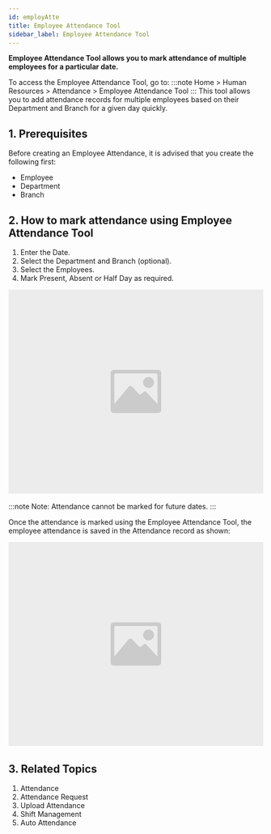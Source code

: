 ```yaml
---
id: employAtte
title: Employee Attendance Tool
sidebar_label: Employee Attendance Tool
---
```


**Employee Attendance Tool allows you to mark attendance of multiple employees for a particular date.**

To access the Employee Attendance Tool, go to:
:::note
Home > Human Resources > Attendance > Employee Attendance Tool
:::
This tool allows you to add attendance records for multiple employees based on their Department and Branch for a given day quickly.

## 1. Prerequisites

Before creating an Employee Attendance, it is advised that you create the following first:

- Employee
- Department
- Branch

## 2. How to mark attendance using Employee Attendance Tool

1. Enter the Date.
1. Select the Department and Branch (optional).
1. Select the Employees.
1. Mark Present, Absent or Half Day as required.

![image](images/image.jpg)

:::note
Note: Attendance cannot be marked for future dates.
:::

Once the attendance is marked using the Employee Attendance Tool, the employee attendance is saved in the Attendance record as shown:

![image](images/image.jpg)

## 3. Related Topics

1. Attendance
1. Attendance Request
1. Upload Attendance
1. Shift Management
1. Auto Attendance
